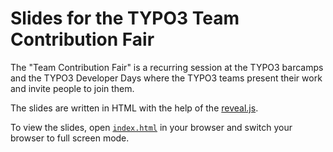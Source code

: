 # Slides for the TYPO3 Team Contribution Fair

The "Team Contribution Fair" is a recurring session at the TYPO3 barcamps and
the TYPO3 Developer Days where the TYPO3 teams present their work and invite
people to join them.

The slides are written in HTML with the help of the
[reveal.js](https://revealjs.com/).

To view the slides, open [`index.html`](index.html) in your browser and switch
your browser to full screen mode.
